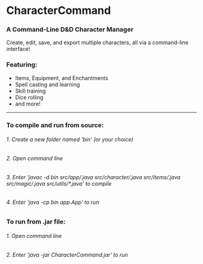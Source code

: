 # CharacterCommand
### A Command-Line D&amp;D Character Manager
Create, edit, save, and export multiple characters, all via a command-line interface!
### Featuring:
- Items, Equipment, and Enchantments
- Spell casting and learning
- Skill training
- Dice rolling
- and more!

___
### To compile and run from source:
###### 1. Create a new folder named 'bin' (or your choice)
###### 2. Open command line
###### 3. Enter 'javac -d bin src/app/*.java src/character/*.java src/items/*.java src/magic/*.java src/utils/*.java' to compile
###### 4. Enter 'java -cp bin app.App' to run
### To run from .jar file:
###### 1. Open command line
###### 2. Enter 'java -jar CharacterCommand.jar' to run
